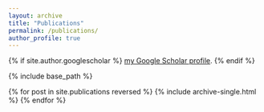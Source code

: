```yaml
---
layout: archive
title: "Publications"
permalink: /publications/
author_profile: true
---
```


{% if site.author.googlescholar %}
 <a href="{{site.author.googlescholar}}">my Google Scholar profile</a>.</div>
{% endif %}

{% include base_path %}

{% for post in site.publications reversed %}
  {% include archive-single.html %}
{% endfor %}
